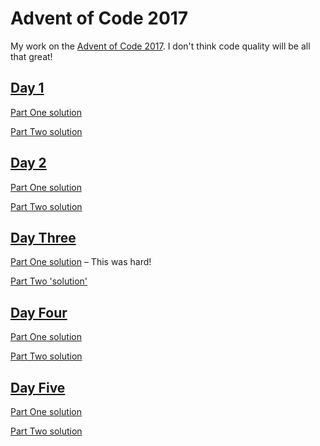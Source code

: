 # Advent of Code 2017

My work on the [Advent of Code 2017](https://adventofcode.com/2017). I don't think code quality will be all that great!

## [Day 1](https://adventofcode.com/2017/day/1)

[Part One solution](https://github.com/edjw/advent-of-code-2017/blob/master/01_one.py)

[Part Two solution](https://github.com/edjw/advent-of-code-2017/blob/master/01_two.py)

## [Day 2](https://adventofcode.com/2017/day/2)

[Part One solution](https://github.com/edjw/advent-of-code-2017/blob/master/02_one.py)

[Part Two solution](https://github.com/edjw/advent-of-code-2017/blob/master/02_two.py)

## [Day Three](https://adventofcode.com/2017/day/3)

[Part One solution](https://github.com/edjw/advent-of-code-2017/blob/master/03_one.py) – This was hard!

[Part Two 'solution'](https://github.com/edjw/advent-of-code-2017/blob/master/03_two.py)

## [Day Four](https://adventofcode.com/2017/day/4)

[Part One solution](https://github.com/edjw/advent-of-code-2017/blob/master/04_one.py)

[Part Two solution](https://github.com/edjw/advent-of-code-2017/blob/master/04_two.py)

## [Day Five](https://adventofcode.com/2017/day/5)

[Part One solution](https://github.com/edjw/advent-of-code-2017/blob/master/05_one.py)

[Part Two solution](https://github.com/edjw/advent-of-code-2017/blob/master/05_two.py)